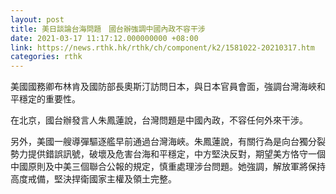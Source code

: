 ```yaml
---
layout: post
title: 美日談論台海問題　國台辦強調中國內政不容干涉
date: 2021-03-17 11:17:12.000000000 +08:00
link: https://news.rthk.hk/rthk/ch/component/k2/1581022-20210317.htm
categories: rthk
---
```


美國國務卿布林肯及國防部長奧斯汀訪問日本，與日本官員會面，強調台灣海峽和平穩定的重要性。

在北京，國台辦發言人朱鳳蓮說，台灣問題是中國內政，不容任何外來干涉。

另外，美國一艘導彈驅逐艦早前通過台灣海峽。朱鳳蓮說，有關行為是向台獨分裂勢力提供錯誤訊號，破壞及危害台海和平穩定，中方堅決反對，期望美方恪守一個中國原則及中美三個聯合公報的規定，慎重處理涉台問題。她強調，解放軍將保持高度戒備，堅決捍衛國家主權及領土完整。
